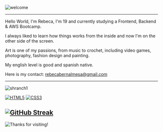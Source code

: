 ![welcome](https://github.com/user-attachments/assets/250d6164-f298-4929-86fe-280a97d7a072)

---

Hello World, I'm Rebeca, I'm 19 and currently studying a Frontend, Backend & AWS Bootcamp.

I always liked to learn how things works from the inside and now I'm on the other side of the screen.

Art is one of my passions, from music to crochet, including video games, photography, fashion design and painting.

My english level is good and spanish native.

Here is my contact: rebecabernalmesa@gmail.com

---

![shranch1](https://github.com/user-attachments/assets/0eb09446-b516-4bd1-9321-f9f308ebe3c4)



<a href='https://github.com/shivamkapasia0' target="_blank"><img alt='HTML5' src='https://img.shields.io/badge/HTML5-100000?style=for-the-badge&logo=HTML5&logoColor=E34F26&labelColor=000000&color=E34F26'/></a>
<a href='https://github.com/shivamkapasia0' target="_blank"><img alt='CSS3' src='https://img.shields.io/badge/CSS3-100000?style=for-the-badge&logo=CSS3&logoColor=1572B6&labelColor=000000&color=1572B6'/></a>



[![GitHub Streak](https://github-readme-streak-stats.herokuapp.com?user=rebecabernal&theme=shadow-green&border_radius=4.8&date_format=j%2Fn%5B%2FY%5D&mode=weekly)](https://git.io/streak-stats)
---

![Thanks for visiting!](https://github.com/user-attachments/assets/c60514e2-186f-40b1-a8a0-adb38e305329)

